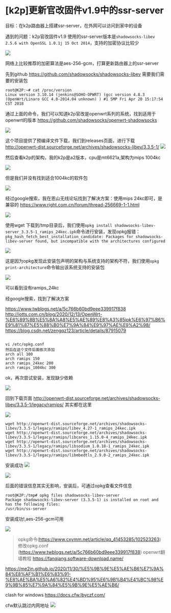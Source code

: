 # [k2p]更新官改固件v1.9中的ssr-server

目标：在k2p路由器上搭建ssr-server，在外网可以访问到家中的设备

遇到的问题：k2p官改固件v1.9 使用的ssr-server版本是`shadowsocks-libev 2.5.6 with OpenSSL 1.0.1j 15 Oct 2014`，支持的加密协议比较少

![](_v_images/20220219222138020_909483616.png)


网络上比较推荐的加密算法是aes-256-gcm，打算更新路由器上的ssr-server



先到github https://github.com/shadowsocks/shadowsocks-libev 需要我们需要的安装包

```
root@K2P:~# cat /proc/version
Linux version 3.10.14 (jenkins@SOHO-OPWRT) (gcc version 4.8.3 (OpenWrt/Linaro GCC 4.8-2014.04 unknown) ) #1 SMP Fri Apr 20 15:17:54 CST 2018
```

通过上面的命令，我们可以知道k2p官改是openwrt系列的系统，找到适用于openwrt的版本 https://github.com/shadowsocks/openwrt-shadowsocks

![](_v_images/20220219222408266_2050018413.png)

这个项目提供了预编译文件下载，我们到releases页面，进行下载 http://openwrt-dist.sourceforge.net/archives/shadowsocks-libev/3.3.5-1/
![](_v_images/20220219222636498_431834823.png)


然后查看k2p的架构，我的k2p是a2版本，cpu是mt6621a,架构为mips 1004kc

![](_v_images/20220219223839876_1500626948.png)

但是我们并没有找到适合1004kc的软件包

![](_v_images/20220219223947700_989164668.png)

经过google搜索，我在恩山无线论坛找到了解决方案：使用mips 24kc即可，是兼容的 https://www.right.com.cn/forum/thread-256669-1-1.html

![](_v_images/20220219224108809_1219663649.png)


使用wget 下载到/tmp目录后，我们使用`opkg install shadowsocks-libev-server_3.3.5-1_ramips_24kec.ipk`命令进行安装，发现opkg报错：`pkg_hash_fetch_best_installation_candidate: Packages for shadowsocks-libev-server found, but incompatible with the architectures configured`

![](_v_images/20220220001302388_1155538128.png)


这是因为opkg发现此安装包声明的架构与系统支持的架构不符，我们使用`opkg print-architecture`命令输出该系统支持的安装包

![](_v_images/20220220001455371_1434697475.png)


可以看到没有ramips_24kc

经google搜索，找到了解决方案

https://www.twblogs.net/a/5c766b60bd9eee339917f838
http://iotts.com.cn/blog/2020/12/13/OpenWrt-%E6%89%8B%E5%8A%A8%E5%AE%89%E8%A3%85ipk%E6%97%B6%E9%81%87%E5%88%B0%E7%9A%84%E9%97%AE%E9%A2%98/
https://blog.csdn.net/zengqz123/article/details/87915079
```

vi /etc/opkg.conf
然后在这个文件后面依次添加
arch all 100
arch ramips 150
arch ramips_24kec 200
arch ramips_1004kc 300
```

ok，再次尝试安装，发现缺少依赖

![](_v_images/20220220001811914_1014073809.png)


回到下载页面 http://openwrt-dist.sourceforge.net/archives/shadowsocks-libev/3.3.5-1/legacy/ramips/ 其实都在这里


![](_v_images/20220220001907411_1108285271.png)


```
wget http://openwrt-dist.sourceforge.net/archives/shadowsocks-libev/3.3.5-1/legacy/ramips/libev_4.27-1_ramips_24kec.ipk
wget http://openwrt-dist.sourceforge.net/archives/shadowsocks-libev/3.3.5-1/legacy/ramips/libcares_1.15.0-4_ramips_24kec.ipk
wget http://openwrt-dist.sourceforge.net/archives/shadowsocks-libev/3.3.5-1/legacy/ramips/libsodium_1.0.18-1_ramips_24kec.ipk
wget http://openwrt-dist.sourceforge.net/archives/shadowsocks-libev/3.3.5-1/legacy/ramips/libmbedtls_2.9.0-2_ramips_24kec.ipk

```

安装成功
![](_v_images/20220220002310307_1824879266.png)


![](_v_images/20220220002509061_384377208.png)


后面的错误信息其实无影响，安装后，可通过opkg查看文件信息

```
root@K2P:/tmp# opkg files shadowsocks-libev-server
Package shadowsocks-libev-server (3.3.5-1) is installed on root and has the following files:
/usr/bin/ss-server
```

安装成功!,aes-256-gcm可用

![](_v_images/20220220003025856_596924680.png)



> opkg命令(https://www.cxymm.net/article/qq_41453285/102523263)
> 修改opkg.conf (https://www.twblogs.net/a/5c766b60bd9eee339917f838)
> openwrt翻墙教程 https://fanqiang.software-download.name/

https://me2in.github.io/2020/11/30/%E5%9B%9E%E5%AE%B6%E7%9A%84%E8%AF%B1%E6%83%91-%E8%AE%BA%E5%A6%82%E4%BD%95%E6%9B%B4%E4%BC%98%E9%9B%85%E7%9A%84%E5%9B%9E%E5%AE%B6/


clash for windows
https://docs.cfw.lbyczf.com/

cfw默认跳过内网地址
![](_v_images/20220220013115494_1616981623.png)